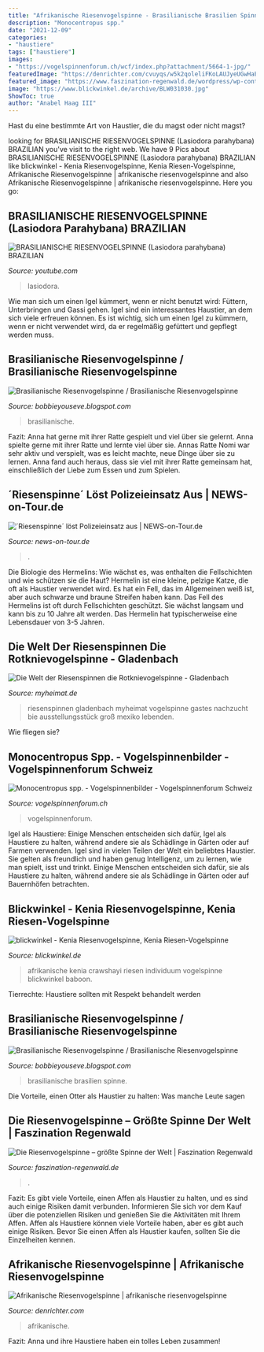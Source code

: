 ```yaml
---
title: "Afrikanische Riesenvogelspinne - Brasilianische Brasilien Spinne"
description: "Monocentropus spp."
date: "2021-12-09"
categories:
- "haustiere"
tags: ["haustiere"]
images:
- "https://vogelspinnenforum.ch/wcf/index.php?attachment/5664-1-jpg/"
featuredImage: "https://denrichter.com/cvuyqs/w5k2qoleliFKoLAUJyeUGwHaE7.jpg"
featured_image: "https://www.faszination-regenwald.de/wordpress/wp-content/uploads/poecilotheria_regalis.jpg"
image: "https://www.blickwinkel.de/archive/BLW031030.jpg"
ShowToc: true
author: "Anabel Haag III"
---
```



Hast du eine bestimmte Art von Haustier, die du magst oder nicht magst?

	

		
looking for BRASILIANISCHE RIESENVOGELSPINNE (Lasiodora parahybana) BRAZILIAN you've visit to the right web. We have 9 Pics about BRASILIANISCHE RIESENVOGELSPINNE (Lasiodora parahybana) BRAZILIAN like blickwinkel - Kenia Riesenvogelspinne, Kenia Riesen-Vogelspinne, Afrikanische Riesenvogelspinne | afrikanische riesenvogelspinne and also Afrikanische Riesenvogelspinne | afrikanische riesenvogelspinne. Here you go:
		
    
## BRASILIANISCHE RIESENVOGELSPINNE (Lasiodora Parahybana) BRAZILIAN

<img loading=lazy src="https://i.ytimg.com/vi/qikGTKGehC0/maxresdefault.jpg" onerror="this.onerror=null;this.src='https://tse4.mm.bing.net/th?id=OIP.wDq5TQvZkAMKk49ChxOGBwHaEK&amp;pid=15.1';" alt="BRASILIANISCHE RIESENVOGELSPINNE (Lasiodora parahybana) BRAZILIAN">

_Source: youtube.com_

>lasiodora. 

	

Wie man sich um einen Igel kümmert, wenn er nicht benutzt wird: Füttern, Unterbringen und Gassi gehen.
Igel sind ein interessantes Haustier, an dem sich viele erfreuen können. Es ist wichtig, sich um einen Igel zu kümmern, wenn er nicht verwendet wird, da er regelmäßig gefüttert und gepflegt werden muss.

    
## Brasilianische Riesenvogelspinne / Brasilianische Riesenvogelspinne

<img loading=lazy src="http://www.tierportraet.ch/bilder07/riesenvogelspinne.jpg" onerror="this.onerror=null;this.src='https://tse3.mm.bing.net/th?id=OIP.wsQCvCMeJm8Htw82fKzevQHaFp&amp;pid=15.1';" alt="Brasilianische Riesenvogelspinne / Brasilianische Riesenvogelspinne">

_Source: bobbieyouseve.blogspot.com_

>brasilianische. 

	

Fazit: Anna hat gerne mit ihrer Ratte gespielt und viel über sie gelernt.
Anna spielte gerne mit ihrer Ratte und lernte viel über sie. Annas Ratte Nomi war sehr aktiv und verspielt, was es leicht machte, neue Dinge über sie zu lernen. Anna fand auch heraus, dass sie viel mit ihrer Ratte gemeinsam hat, einschließlich der Liebe zum Essen und zum Spielen.

    
## ´Riesenspinne´ Löst Polizeieinsatz Aus | NEWS-on-Tour.de

<img loading=lazy src="https://www.news-on-tour.de/wp-content/uploads/2019/09/goliath-vogelspinne_ntoi_terra-exotica_theraphosa-blondi.jpg" onerror="this.onerror=null;this.src='https://tse3.mm.bing.net/th?id=OIP.Koc1F_SUUtkNNjhgYj5wBgHaEK&amp;pid=15.1';" alt="´Riesenspinne´ löst Polizeieinsatz aus | NEWS-on-Tour.de">

_Source: news-on-tour.de_

>. 

	

Die Biologie des Hermelins: Wie wächst es, was enthalten die Fellschichten und wie schützen sie die Haut?
Hermelin ist eine kleine, pelzige Katze, die oft als Haustier verwendet wird. Es hat ein Fell, das im Allgemeinen weiß ist, aber auch schwarze und braune Streifen haben kann. Das Fell des Hermelins ist oft durch Fellschichten geschützt. Sie wächst langsam und kann bis zu 10 Jahre alt werden. Das Hermelin hat typischerweise eine Lebensdauer von 3-5 Jahren.

    
## Die Welt Der Riesenspinnen Die Rotknievogelspinne - Gladenbach

<img loading=lazy src="https://media05.myheimat.de/2011/07/21/1712894_web.jpg" onerror="this.onerror=null;this.src='https://tse4.mm.bing.net/th?id=OIP.bafAVU4A3MVgFQaH5SeVswHaF1&amp;pid=15.1';" alt="Die Welt der Riesenspinnen die Rotknievogelspinne - Gladenbach">

_Source: myheimat.de_

>riesenspinnen gladenbach myheimat vogelspinne gastes nachzucht bie ausstellungsstück groß mexiko lebenden. 

	

Wie fliegen sie?

    
## Monocentropus Spp. - Vogelspinnenbilder - Vogelspinnenforum Schweiz

<img loading=lazy src="https://vogelspinnenforum.ch/wcf/index.php?attachment/5664-1-jpg/" onerror="this.onerror=null;this.src='https://tse2.mm.bing.net/th?id=OIP.NRU5Kb8XJw_9S_Ns6eNeeAHaFj&amp;pid=15.1';" alt="Monocentropus spp. - Vogelspinnenbilder - Vogelspinnenforum Schweiz">

_Source: vogelspinnenforum.ch_

>vogelspinnenforum. 

	

Igel als Haustiere: Einige Menschen entscheiden sich dafür, Igel als Haustiere zu halten, während andere sie als Schädlinge in Gärten oder auf Farmen verwenden.
Igel sind in vielen Teilen der Welt ein beliebtes Haustier. Sie gelten als freundlich und haben genug Intelligenz, um zu lernen, wie man spielt, isst und trinkt. Einige Menschen entscheiden sich dafür, sie als Haustiere zu halten, während andere sie als Schädlinge in Gärten oder auf Bauernhöfen betrachten.

    
## Blickwinkel - Kenia Riesenvogelspinne, Kenia Riesen-Vogelspinne

<img loading=lazy src="https://www.blickwinkel.de/archive/BLW031030.jpg" onerror="this.onerror=null;this.src='https://tse3.mm.bing.net/th?id=OIP.jqYw4Me2XrVF2rSR_vz_GAHaE0&amp;pid=15.1';" alt="blickwinkel - Kenia Riesenvogelspinne, Kenia Riesen-Vogelspinne">

_Source: blickwinkel.de_

>afrikanische kenia crawshayi riesen individuum vogelspinne blickwinkel baboon. 

	

Tierrechte: Haustiere sollten mit Respekt behandelt werden

    
## Brasilianische Riesenvogelspinne / Brasilianische Riesenvogelspinne

<img loading=lazy src="http://www.gute-foto.de/Spinne/images/Brasilien-Riesenvogelspinne-01.jpg" onerror="this.onerror=null;this.src='https://tse3.mm.bing.net/th?id=OIP.7RXXHmbyszz6GvOuJrFyDwHaE8&amp;pid=15.1';" alt="Brasilianische Riesenvogelspinne / Brasilianische Riesenvogelspinne">

_Source: bobbieyouseve.blogspot.com_

>brasilianische brasilien spinne. 

	

Die Vorteile, einen Otter als Haustier zu halten: Was manche Leute sagen

    
## Die Riesenvogelspinne – Größte Spinne Der Welt | Faszination Regenwald

<img loading=lazy src="https://www.faszination-regenwald.de/wordpress/wp-content/uploads/poecilotheria_regalis.jpg" onerror="this.onerror=null;this.src='https://tse3.mm.bing.net/th?id=OIP.qS-a8KO2ruejqGPg9XvfhAHaE7&amp;pid=15.1';" alt="Die Riesenvogelspinne – größte Spinne der Welt | Faszination Regenwald">

_Source: faszination-regenwald.de_

>. 

	

Fazit: Es gibt viele Vorteile, einen Affen als Haustier zu halten, und es sind auch einige Risiken damit verbunden. Informieren Sie sich vor dem Kauf über die potenziellen Risiken und genießen Sie die Aktivitäten mit Ihrem Affen.
Affen als Haustiere können viele Vorteile haben, aber es gibt auch einige Risiken. Bevor Sie einen Affen als Haustier kaufen, sollten Sie die Einzelheiten kennen.

    
## Afrikanische Riesenvogelspinne | Afrikanische Riesenvogelspinne

<img loading=lazy src="https://denrichter.com/cvuyqs/w5k2qoleliFKoLAUJyeUGwHaE7.jpg" onerror="this.onerror=null;this.src='https://tse2.mm.bing.net/th?id=OIP.gnXwzvdRTTGScfMSfUUeOQAAAA&amp;pid=15.1';" alt="Afrikanische Riesenvogelspinne | afrikanische riesenvogelspinne">

_Source: denrichter.com_

>afrikanische. 

	

Fazit: Anna und ihre Haustiere haben ein tolles Leben zusammen!

